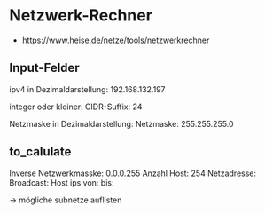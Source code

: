 # Netzwerk-Rechner
- https://www.heise.de/netze/tools/netzwerkrechner

## Input-Felder
ipv4 in Dezimaldarstellung: 192.168.132.197  

integer oder kleiner: CIDR-Suffix: 24

Netzmaske in Dezimaldarstellung: Netzmaske: 255.255.255.0

## to_calulate
Inverse Netzwerkmasske: 0.0.0.255
Anzahl Host: 254
Netzadresse:
Broadcast:
Host ips von: bis:

 -> mögliche subnetze auflisten